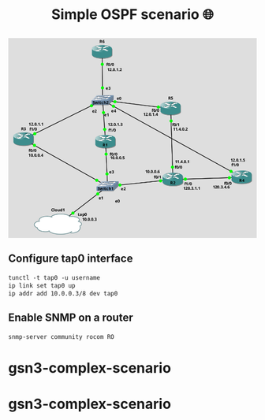 <h1 align="center">
Simple OSPF scenario 🌐
</h1>

<h2 align = center> <img align="center" src="https://github.com/SNMP-Python/gns3-complex-scenario/blob/main/ospf-complex.png" /> </h2>

## Configure tap0 interface
    
```
tunctl -t tap0 -u username
ip link set tap0 up
ip addr add 10.0.0.3/8 dev tap0
```

## Enable SNMP on a router

```
snmp-server community rocom RO
```

# gsn3-complex-scenario
# gsn3-complex-scenario
